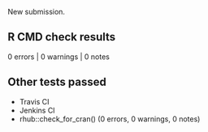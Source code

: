 New submission.

## R CMD check results
0 errors | 0 warnings | 0 notes

## Other tests passed
- Travis CI
- Jenkins CI
- rhub::check_for_cran() (0 errors, 0 warnings, 0 notes)
